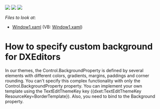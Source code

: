 <!-- default badges list -->
![](https://img.shields.io/endpoint?url=https://codecentral.devexpress.com/api/v1/VersionRange/128645006/22.2.2%2B)
[![](https://img.shields.io/badge/Open_in_DevExpress_Support_Center-FF7200?style=flat-square&logo=DevExpress&logoColor=white)](https://supportcenter.devexpress.com/ticket/details/E1658)
[![](https://img.shields.io/badge/📖_How_to_use_DevExpress_Examples-e9f6fc?style=flat-square)](https://docs.devexpress.com/GeneralInformation/403183)
<!-- default badges end -->
<!-- default file list -->
*Files to look at*:

* [Window1.xaml](./CS/WpfApplication64/Window1.xaml) (VB: [Window1.xaml](./VB/WpfApplication64/Window1.xaml))
<!-- default file list end -->
# How to specify custom background for DXEditors


<p>In our themes, the Control.BackgroundProperty is defined by several elements with different colors, gradients, margins, paddings and corner rounding. You can't specify this complex functionality with only the Control.BackgroundProperty property. You can implement your own template using the TextEditThemeKey key ({dxet:TextEditThemeKey ResourceKey=BorderTemplate}). Also, you need to bind to the Background property.</p>

<br/>


